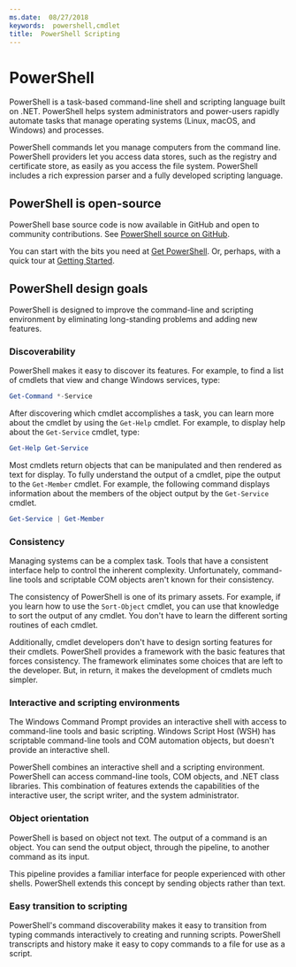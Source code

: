 ```yaml
---
ms.date:  08/27/2018
keywords:  powershell,cmdlet
title:  PowerShell Scripting
---
```

# PowerShell

PowerShell is a task-based command-line shell and scripting language built on .NET.
PowerShell helps system administrators and power-users rapidly automate tasks that manage
operating systems (Linux, macOS, and Windows) and processes.

PowerShell commands let you manage computers from the command line. PowerShell providers let you
access data stores, such as the registry and certificate store, as easily as you access the file
system. PowerShell includes a rich expression parser and a fully developed scripting language.

## PowerShell is open-source

PowerShell base source code is now available in GitHub and open to community contributions.
See [PowerShell source on GitHub](https://github.com/powershell/powershell).

You can start with the bits you need at [Get PowerShell](https://github.com/PowerShell/PowerShell#get-powershell).
Or, perhaps, with a quick tour at [Getting Started](https://github.com/PowerShell/PowerShell/blob/master/docs/learning-powershell).

## PowerShell design goals

PowerShell is designed to improve the command-line and scripting environment by eliminating
long-standing problems and adding new features.

### Discoverability

PowerShell makes it easy to discover its features. For example, to find a list of cmdlets that view
and change Windows services, type:

```powershell
Get-Command *-Service
```

After discovering which cmdlet accomplishes a task, you can learn more about the cmdlet by using
the `Get-Help` cmdlet. For example, to display help about the `Get-Service` cmdlet, type:

```powershell
Get-Help Get-Service
```

Most cmdlets return objects that can be manipulated and then rendered as text for display. To fully
understand the output of a cmdlet, pipe the output to the `Get-Member` cmdlet. For example, the
following command displays information about the members of the object output by the `Get-Service`
cmdlet.

```powershell
Get-Service | Get-Member
```

### Consistency

Managing systems can be a complex task. Tools that have a consistent interface help to control the
inherent complexity. Unfortunately, command-line tools and scriptable COM objects aren't known for
their consistency.

The consistency of PowerShell is one of its primary assets. For example, if you learn how to use
the `Sort-Object` cmdlet, you can use that knowledge to sort the output of any cmdlet. You don't
have to learn the different sorting routines of each cmdlet.

Additionally, cmdlet developers don't have to design sorting features for their cmdlets. PowerShell
provides a framework with the basic features that forces consistency. The framework eliminates some
choices that are left to the developer. But, in return, it makes the development of cmdlets much
simpler.

### Interactive and scripting environments

The Windows Command Prompt provides an interactive shell with access to command-line tools and
basic scripting. Windows Script Host (WSH) has scriptable command-line tools and COM automation
objects, but doesn't provide an interactive shell.

PowerShell combines an interactive shell and a scripting environment. PowerShell can access
command-line tools, COM objects, and .NET class libraries. This combination of features extends the
capabilities of the interactive user, the script writer, and the system administrator.

### Object orientation

PowerShell is based on object not text. The output of a command is an object. You can send the
output object, through the pipeline, to another command as its input.

This pipeline provides a familiar interface for people experienced with other shells. PowerShell
extends this concept by sending objects rather than text.

### Easy transition to scripting

PowerShell's command discoverability makes it easy to transition from typing commands interactively
to creating and running scripts. PowerShell transcripts and history make it easy to copy commands
to a file for use as a script.

